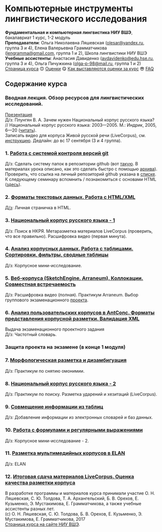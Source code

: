 # Компьютерные инструменты лингвистического исследования
__Фундаментальная и компьютерная лингвистика НИУ ВШЭ__, бакалавриат 1 курс, 1-2 модуль  
__Преподаватели__: Ольга Николаевна Ляшевская (olesar@yandex.ru, группа 3 и 4), Елена Валерьевна Грамматчикова (lengramma@gmail.com, группа 1 и 2), Школа лингвистики НИУ ВШЭ  
__Учебные ассистенты__: Анастасия Давиденко (avdavidenko@edu.hse.ru, группа 3 и 4), Ольга Пичужкина (olga-p-98@mail.ru, группа 1 и 2)  
<a href="https://github.com/olesar/hseinstruments/edit/master/README.md">Страница курса</a> :blush: <a href="https://goo.gl/WUhpHb">Оценки</a> :yum: <a href="https://github.com/olesar/hseinstruments/blob/master/Info/Как-выставляется-оценка-по-курсу%3F.md">Как выставляются оценки за курс</a> :sunglasses: <a href="https://github.com/olesar/hseinstruments/blob/master/Info/FAQ.md">FAQ</a>

## Содержание курса
### Вводная лекция. Обзор ресурсов для лингвистических исследований. 
<a href="https://github.com/olesar/hseinstruments/blob/master/Data/1_%D0%9B%D0%B5%D0%BA%D1%86%D0%B8%D1%8F_%D0%9B%D0%B8%D0%BD%D0%B3%D0%B2%D0%B8%D1%81%D1%82%D0%B8%D1%87%D0%B5%D1%81%D0%BA%D0%B8%D0%B5%20%D1%8D%D0%BB%D0%B5%D0%BA%D1%82%D1%80%D0%BE%D0%BD%D0%BD%D1%8B%D0%B5%20%D1%80%D0%B5%D1%81%D1%83%D1%80%D1%81%D1%8B.pdf">Презентация</a>  
Д/з: Плунгян В. А. Зачем нужен Национальный корпус русского языка? // Национальный корпус русского языка: 2003—2005. М.: Индрик, 2005, 6—20 (<a href="http://ruscorpora.ru/sbornik2005/02plu.pdf">читать</a>).  
Записать видео для корпуса Живой русской речи (LiveCorpus), см. <a href="https://github.com/olesar/hseinstruments/blob/master/LiveCorpusGuidelines/LiveCorpus1.pdf">инструкцию</a>. Дедлайн: до вс 17 сентября (3 и 4 группа).

### 1. <a href="https://github.com/olesar/hseinstruments/blob/master/Day01-GIT.md">Работа с системой контроля версий git</a>  
Д/з: Сделать систему папок в репозитории github (вот <a href="https://github.com/olesar/hseinstruments/blob/master/Data/KILI_RepositoryFolders.png" target="_blank">такую</a>. В материалах урока описано, как это сделать быстро с помощью <a href="https://github.com/olesar/hseinstruments/blob/master/Data/KILI_RepositoryFolders_Example.zip" target="_blank">архива</a>). 
Проверить, что ссылка на личный репозиторий github указана в <a href="https://goo.gl/WUhpHb">списке</a>. 
К следующему семинару вспомнить / познакомиться с основами HTML (<a href="https://developer.mozilla.org/ru/docs/Web/Guide/HTML/Introduction">здесь</a>). 

### 2. <a href="https://github.com/olesar/hseinstruments/blob/master/Day02-HTML.md">Форматы текстовых данных. Работа с HTML/XML</a>  
<a href="https://github.com/olesar/hseinstruments/blob/master/Day02-hw.md">Д/з</a>: Личная страничка в HTML.  

### 3. <a href="https://github.com/olesar/hseinstruments/blob/master/Day03-RNC-1.md">Национальный корпус русского языка - 1</a>
Д/з: Поиск в НКРЯ. Метаразметка материалов LiveCorpus (проверить, что все правильно). Расшифровка видео (первая минута).

### 4. <a href="https://github.com/olesar/hseinstruments/blob/master/Day04-Spreadsheets-1.md">Анализ корпусных данных. Работа с таблицами. Сортировки, фильтры, сводные таблицы</a>  
Д/з: Корпусное мини-исследование.

### 5. <a href="https://github.com/olesar/hseinstruments/blob/master/Day05-Arranea-Web-Corpora.md">Веб-корпуса (SketchEngine, Arraneum). Коллокации. Совместная встречаемость</a>  
Д/з: Расшифровка видео (полная). Практикум Arraneum. Выбор группового экзаменационного <a href="">проекта</a>.

### 6. <a href="https://github.com/olesar/hseinstruments/blob/master/Day06-AntConc.md">Анализ пользовательских корпусов в AntConc. Форматы представления корпусной разметки. Валидация XML</a>  
Выдача экзаменационного проектного задания  
Д/з: Частотный словарь.

### Защита проекта на экзамене (в конце 1 модуля)

### 7. <a href="https://github.com/olesar/hseinstruments/blob/master/Day07-Disambiguation.md">Морфологическая разметка и дизамбигуация</a>  
Д/з: Практикум по снятию омонимии.

### 8. <a href="https://github.com/olesar/hseinstruments/blob/master/Day08-RNC-2.md">Национальный корпус русского языка - 2</a>
Д/з: Практикум по поиску. Разметка ударений и хезитаций (LiveCorpus). 

### 9. <a href="https://github.com/olesar/hseinstruments/blob/master/Day09-Spreadsheets-2.md">Совмещение информации из таблиц</a>
Д/з: Добавление информации из электронных словарей и баз данных.

### 10. <a href="https://github.com/olesar/hseinstruments/blob/master/Day10-Spreadsheets-3.md">Работа с формулами и регулярными выражениями</a>  
Д/з: Корпусное мини-исследование - 2.

### 11. <a href="https://github.com/olesar/hseinstruments/blob/master/Day11-ELAN.md">Разметка мультимедийных корпусов в ELAN</a>  
Д/з: ELAN

### 12. <a href="https://github.com/olesar/hseinstruments/blob/master/Day12-LiveCorpus-data.md">Итоговая сдача материалов LiveCorpus. Оценка качества разметки корпуса</a>  


В разработке программы и материалов курса принимали участие О. Н. Ляшевская, С. Ю. Толдова, Т. А. Архангельский, Б. В. Орехов, Е. Кузьменко, Э. Мустакимова, Е. Грамматчикова, а также учебные ассистенты разных лет.  
(с) О. Н. Ляшевская, С. Ю. Толдова, Б. В. Орехов, Е. Кузьменко, Э. Мустакимова, Е. Грамматчикова, 2017  
<a href="https://www.hse.ru/edu/courses/205503806">Страница курса на сайте НИУ ВШЭ</a>. 
